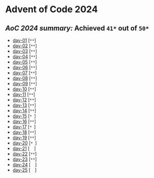 # Advent of Code 2024

## ***AoC 2024 summary:* Achieved `41*` out of `50*`**
- [day-01](day-01/day-01.ipynb) [`**`]
- [day-02](day-02/day-02.ipynb) [`**`]
- [day-03](day-03/day-03.ipynb) [`**`]
- [day-04](day-04/day-04.ipynb) [`**`]
- [day-05](day-05/day-05.ipynb) [`**`]
- [day-06](day-06/day-06.ipynb) [`**`]
- [day-07](day-07/day-07.ipynb) [`**`]
- [day-08](day-08/day-08.ipynb) [`**`]
- [day-09](day-09/day-09.ipynb) [`**`]
- [day-10](day-10/day-10.ipynb) [`**`]
- [day-11](day-11/day-11.ipynb) [`**`]
- [day-12](day-12/day-12.ipynb) [`**`]
- [day-13](day-13/day-13.ipynb) [`**`]
- [day-14](day-14/day-14.ipynb) [`**`]
- [day-15](day-15/day-15.ipynb) [`* `]
- [day-16](day-16/day-16.ipynb) [`**`]
- [day-17](day-17/day-17.ipynb) [`* `]
- [day-18](day-18/day-18.ipynb) [`**`]
- [day-19](day-19/day-19.ipynb) [`**`]
- [day-20](day-20/day-20.ipynb) [`* `]
- [day-21](day-21/day-21.ipynb) [`  `]
- [day-22](day-22/day-22.ipynb) [`**`]
- [day-23](day-23/day-23.ipynb) [`**`]
- [day-24](day-24/day-24.ipynb) [`  `]
- [day-25](day-25/day-25.ipynb) [`  `]
